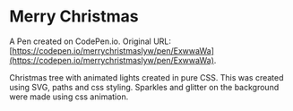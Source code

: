 # Merry Christmas 

A Pen created on CodePen.io. Original URL: [https://codepen.io/merrychristmaslyw/pen/ExwwaWa](https://codepen.io/merrychristmaslyw/pen/ExwwaWa).

Christmas tree with animated lights created in pure CSS. This was created using SVG, paths and css styling. Sparkles and glitter on the background were made using css animation.
